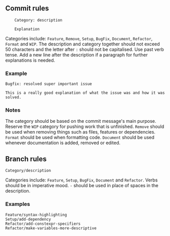 ## Commit rules
        Category: description

        Explanation

Categories include: `Feature`, `Remove`, `Setup`, `BugFix`, `Document`, `Refactor`, `Format` and `WIP`. The description and category together should not exceed 50 characters and the letter after `:` should not be capitalised. Use past verb tense. Add a new line after the description if a paragraph for further explanations is needed.

### Example
    Bugfix: resolved super important issue 

    This is a really good explanation of what the issue was and how it was solved.

### Notes
The category should be based on the commit message's main purpose. 
Reserve the `WIP` category for pushing work that is unfinished. `Remove` should be used when removing things such as files, features or dependencies. `Format` should be used when formatting code. `Document` should be used whenever documentation is added, removed or edited.

## Branch rules
    Category/description

Categories include: `Feature`, `Setup`, `BugFix`, `Document` and `Refactor`. Verbs should be in imperative mood. `-` should be used in place of spaces in the description.
### Examples
    Feature/syntax-highlighting
    Setup/add-dependency
    Refactor/add-constexpr-specifiers
    Refactor/make-variables-more-descriptive